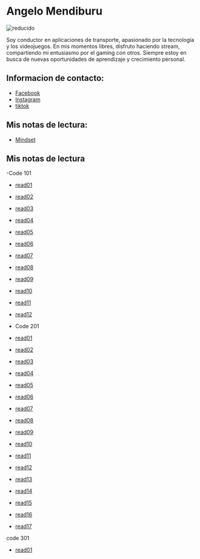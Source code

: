 # Angelo Mendiburu


![reducido](https://github.com/user-attachments/assets/171e4f8a-6f41-40b7-a055-98907ca09cf7)

Soy conductor en aplicaciones de transporte, apasionado por la tecnología y los videojuegos. En mis momentos libres, disfruto haciendo stream, compartiendo mi entusiasmo por el gaming con otros. Siempre estoy en busca de nuevas oportunidades de aprendizaje y crecimiento personal.

## Informacion de contacto:

- [Facebook](https://www.facebook.com/obserproducciones)
- [Instagram](https://www.instagram.com/angelo.mendiburu/)
- [tiktok](https://www.tiktok.com/@obser_producciones)
  
## Mis notas de lectura:

- [Mindset](./Mindset.md)

## Mis notas de lectura
 
 -Code 101
 
 - [read01](./101/read01.md)
 - [read02](./101/read02.md)
 - [read03](./101/read03.md)
 - [read04](./101/read04.md)
 - [read05](./101/read05.md)
 - [read06](./101/read06.md)
 - [read07](./101/read07.md)
 - [read08](./101/read08.md)
 - [read09](./101/read09.md)
 - [read10](./101/read10.md)
 - [read11](./101/read11.md)
 - [read12](./101/read12.md)

- Code 201
 - [read01](./201/read01.md)
 - [read02](./201/read02.md)
 - [read03](./201/read03.md)
 - [read04](./201/read04.md)
 - [read05](./201/read05.md)
 - [read06](./201/read06.md)
 - [read07](./201/read07.md)
 - [read08](./201/read08.md)
 - [read09](./201/read09.md)
 - [read10](./201/read10.md)
 - [read11](./201/read11.md)
 - [read12](./201/read12.md)
 - [read13](./201/read13.md)
 - [read14](./201/read14.md)
 - [read15](./201/read15.md)
 - [read16](./201/read16.md)
 - [read17](./201/read17.md)

 code 301
 - [read01](./301/read01.md)
